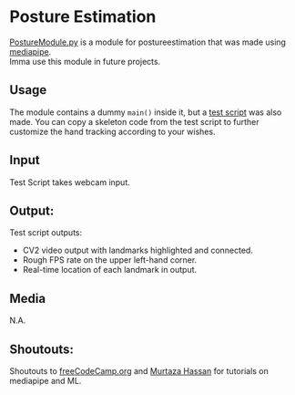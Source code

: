 # Posture Estimation  
[PostureModule.py](./PostureModule.py) is a module for postureestimation that was made using [mediapipe](https://pypi.org/project/mediapipe/).  
Imma use this module in future projects.

## Usage  
The module contains a dummy `main()` inside it, but a [test script](./hand_test.py) was also made. You can copy a skeleton code from the test script to further customize the hand tracking according to your wishes.

## Input  
Test Script takes webcam input. 

## Output:
Test script outputs:
- CV2 video output with landmarks highlighted and connected.
- Rough FPS rate on the upper left-hand corner.
- Real-time location of each landmark in output.


## Media  
N.A.

## Shoutouts:  
Shoutouts to [freeCodeCamp.org](https://www.youtube.com/channel/UC8butISFwT-Wl7EV0hUK0BQ) and [Murtaza Hassan](https://www.youtube.com/channel/UCYUjYU5FveRAscQ8V21w81A) for tutorials on mediapipe and ML.
